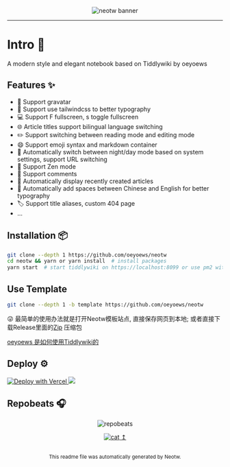 <center>
<figure>

<img src="https://cdn.jsdelivr.net/gh/oeyoews/neotw@main/img/015.png" class="hidden" alt="neotw banner" title="neotw"/>

<!-- <img src="https://i.imgur.com/iP6Pxrk.png" class="hidden" alt="neotw banner" title="neotw"/> -->
<!-- <img src="https://i.imgur.com/FJNShGi.png" class="hidden" alt="neotw banner" title="neotw"/> -->

</figure>
</center>

<hr>

# Intro :tada:

<figcaption class="text-transparent bg-clip-text bg-gradient-to-r from-teal-400 via-pink-500 to-yellow-500 line-clamp-1">
A modern style and elegant notebook based on Tiddlywiki by oeyoews
</figcaption>

<a id="#neotw-readme-top"></a>

## Features :sparkles:

- :bust_in_silhouette: Support gravatar
- :art: Support use tailwindcss to better typography
- :computer: Support F fullscreen, s toggle fullscreen
- :globe_with_meridians: Article titles support bilingual language switching
- :pencil2: Support switching between reading mode and editing mode
- :smile: Support emoji syntax and markdown container
- :crescent_moon: Automatically switch between night/day mode based on system settings, support URL switching
- :lotus_position: Support Zen mode
- :speech_balloon: Support comments
- :calendar: Automatically display recently created articles
- :memo: Automatically add spaces between Chinese and English for better typography
- :label: Support title aliases, custom 404 page
- ...

## Installation :package:

```bash
git clone --depth 1 https://github.com/oeyoews/neotw
cd neotw && yarn or yarn install  # install packages
yarn start  # start tiddlywiki on https://localhost:8099 or use pm2 with yarn pm2:start
```

## Use Template

```bash
git clone --depth 1 -b template https://github.com/oeyoews/neotw
```

😜 最简单的使用办法就是打开Neotw模板站点, 直接保存网页到本地;
或者直接下载Release里面的[Zip](https://github.com/oeyoews/neotw/releases) 压缩包

[oeyoews 是如何使用Tiddlywiki的](https://neotw.oeyoewl.top/#how-to-use-tiddlywiki%40oeyoews)

## Deploy :gear:

<!-- https://vercel.com/docs/deploy-button -->
<a target="_blank" href="https://vercel.com/new/clone?repository-url=https%3A%2F%2Fgithub.com%2Foeyoews%2Fneotw">
<img src="https://vercel.com/button" alt="Deploy with Vercel" />
</a>
<!-- https://docs.netlify.com/site-deploys/create-deploys/ -->
<a target="_blank" href="https://app.netlify.com/start/deploy?repository=https://github.com/oeyoews/neotw">
<img src="https://www.netlify.com/img/deploy/button.svg">
</a>

<!-- ## Online Preview :eyes:

<a href="https://neotw.oeyoewl.top" target="_blank">
<img src="https://img.shields.io/badge/Main-1374EF?style=for-the-badge&logo=">
</a>

<a href="https://oeyoews.github.io/neotw" target="_blank">
<img src="https://img.shields.io/badge/Github Page-1374EF?style=for-the-badge&logo=github">
</a>

<a href="https://neotw.netlify.app" target="_blank">
<img src="https://img.shields.io/badge/Netlify-1374EF?style=for-the-badge&logo=netlify">
</a>

<a href="https://neotw.vercel.app" target="_blank">
<img src="https://img.shields.io/badge/Vercel-1374EF?style=for-the-badge&logo=vercel">
</a>

<a href="https://neotw.tiddlyhost.com" target="_blank">
<img src="https://img.shields.io/badge/Tiddlyhost-1374EF?style=for-the-badge&logo=">
</a> -->

## Repobeats :headphones:

<center>

![repobeats](https://repobeats.axiom.co/api/embed/3afafedb553e9729995586198853fa9a3c473e90.svg 'Repobeats analytics image')

</center>

<center>
  <a href="##neotw-readme-top">

![cat](https://cdn.jsdelivr.net/gh/oeyoews/neotw@main/img/cat.svg 'cat') ↥︎

  </a>
  <br>
  <small>This readme file was automatically generated by Neotw.</small>
</center>
